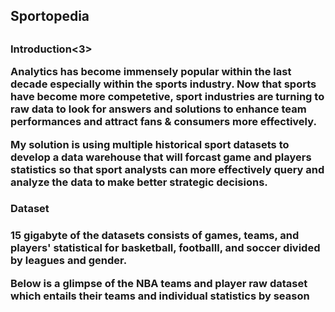 <h2>Sportopedia<h2>

<h3>Introduction<3>

<p> Analytics has become immensely popular within the last decade especially within the sports industry. Now that sports have become more competetive, sport industries are turning to raw data to look for answers and solutions to enhance team performances and attract fans & consumers more effectively. 
  
<p> My solution is using multiple historical sport datasets to develop a data warehouse that will forcast game and players statistics so that sport analysts can more effectively query and analyze the data to make better strategic decisions.<p>

<h3>Dataset<h3>

<p> 15 gigabyte of the datasets consists of games, teams, and players' statistical for basketball, footballl, and soccer divided by leagues and gender. 
<p> Below is a glimpse of the NBA teams and player raw dataset which entails their teams and individual statistics by season <p>




